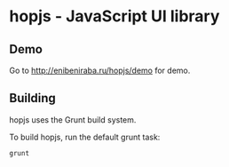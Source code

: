 # hopjs - JavaScript UI library

## Demo

Go to http://enibeniraba.ru/hopjs/demo for demo.

## Building

hopjs uses the Grunt build system.

To build hopjs, run the default grunt task:

```sh
grunt
```